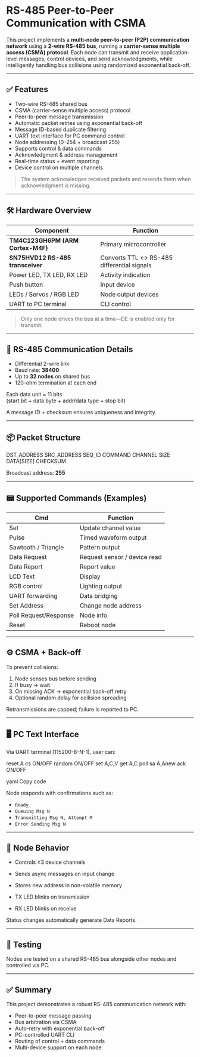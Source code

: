 # RS-485 Peer-to-Peer Communication with CSMA

This project implements a **multi-node peer-to-peer (P2P) communication network** using a **2-wire RS-485 bus**, running a **carrier-sense multiple access (CSMA) protocol**. Each node can transmit and receive application-level messages, control devices, and send acknowledgments, while intelligently handling bus collisions using randomized exponential back-off.

---

## ✅ Features

- Two-wire RS-485 shared bus
- CSMA (carrier-sense multiple access) protocol
- Peer-to-peer message transmission
- Automatic packet retries using exponential back-off
- Message ID-based duplicate filtering
- UART text interface for PC command control
- Node addressing (0–254 + broadcast 255)
- Supports control & data commands
- Acknowledgment & address management
- Real-time status + event reporting
- Device control on multiple channels

> The system acknowledges received packets and resends them when acknowledgment is missing.  


---

## 🛠 Hardware Overview

| Component | Function |
|----------|----------|
| **TM4C123GH6PM (ARM Cortex-M4F)** | Primary microcontroller |
| **SN75HVD12 RS-485 transceiver** | Converts TTL ↔ RS-485 differential signals  |
| Power LED, TX LED, RX LED | Activity indication |
| Push button | Input device |
| LEDs / Servos / RGB LED | Node output devices |
| UART to PC terminal | CLI control |

> Only one node drives the bus at a time—DE is enabled only for transmit.  


---

## 🔗 RS-485 Communication Details

- Differential 2-wire link
- Baud rate: **38400**
- Up to **32 nodes** on shared bus
- 120-ohm termination at each end  


Each data unit = 11 bits  
(start bit + data byte + addr/data type + stop bit)  


A message ID + checksum ensures uniqueness and integrity.

---

## 📦 Packet Structure

DST_ADDRESS
SRC_ADDRESS
SEQ_ID
COMMAND
CHANNEL
SIZE
DATA[SIZE]
CHECKSUM



Broadcast address: **255**

---

## 📟 Supported Commands (Examples)

| Cmd | Function |
|-----|----------|
| Set | Update channel value |
| Pulse | Timed waveform output |
| Sawtooth / Triangle | Pattern output |
| Data Request | Request sensor / device read |
| Data Report | Report value |
| LCD Text | Display |
| RGB control | Lighting output |
| UART forwarding | Data bridging |
| Set Address | Change node address |
| Poll Request/Response | Node info |
| Reset | Reboot node |


---

## ⚙️ CSMA + Back-off

To prevent collisions:
1. Node senses bus before sending  
2. If busy → wait
3. On missing ACK → exponential back-off retry
4. Optional random delay for collision spreading  


Retransmissions are capped; failure is reported to PC.

---

## 🖥 PC Text Interface

Via UART terminal (115200-8-N-1), user can:

reset A
cs ON/OFF
random ON/OFF
set A,C,V
get A,C
poll
sa A,Anew
ack ON/OFF

yaml
Copy code


Node responds with confirmations such as:
- `Ready`
- `Queuing Msg N`
- `Transmitting Msg N, Attempt M`
- `Error Sending Msg N`



---

## 🔧 Node Behavior

- Controls ≥3 device channels
- Sends async messages on input change
- Stores new address in non-volatile memory  

- TX LED blinks on transmission
- RX LED blinks on receive  

Status changes automatically generate Data Reports.

---

## 🧪 Testing

Nodes are tested on a shared RS-485 bus alongside other nodes and controlled via PC. 

---

## ✅ Summary

This project demonstrates a robust RS-485 communication network with:
- Peer-to-peer message passing
- Bus arbitration via CSMA
- Auto-retry with exponential back-off
- PC-controlled UART CLI
- Routing of control + data commands
- Multi-device support on each node
